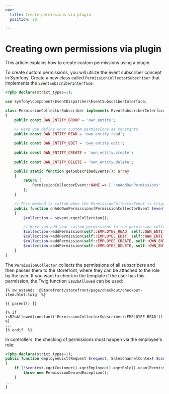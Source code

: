 ```yaml
---
nav:
  title: Create permissions via plugin
  position: 20

---
```


# Creating own permissions via plugin

This article explains how to create custom permissions using a plugin.

To create custom permissions, you will utilize the event subscriber concept in Symfony.
Create a new class called `PermissionCollectorSubscriber` that implements the `EventSubscriberInterface`:

```php
<?php declare(strict_types=1);

use Symfony\Component\EventDispatcher\EventSubscriberInterface;

class PermissionCollectorSubscriber implements EventSubscriberInterface
{
    public const OWN_ENTITY_GROUP = 'own_entity';

    // Here you define your custom permissions as constants
    public const OWN_ENTITY_READ = 'own_entity.read';
    
    public const OWN_ENTITY_EDIT = 'own_entity.edit';
    
    public const OWN_ENTITY_CREATE = 'own_entity.create';
    
    public const OWN_ENTITY_DELETE = 'own_entity.delete';

    public static function getSubscribedEvents(): array
    {
        return [
            PermissionCollectorEvent::NAME => [ 'onAddOwnPermissions' , 1000 ]
        ];
    }

    // This method is called when the PermissionCollectorEvent is triggered
    public function onAddOwnPermissions(PermissionCollectorEvent $event): void
    {
        $collection = $event->getCollection();

        // Here you add your custom permissions to the permission collection
        $collection->addPermission(self::EMPLOYEE_READ, self::OWN_ENTITY_GROUP, []);
        $collection->addPermission(self::EMPLOYEE_EDIT, self::OWN_ENTITY_GROUP, [ self::EMPLOYEE_READ ]);
        $collection->addPermission(self::EMPLOYEE_CREATE, self::OWN_ENTITY_GROUP, [ self::EMPLOYEE_READ, self::EMPLOYEE_EDIT ]);
        $collection->addPermission(self::EMPLOYEE_DELETE, self::OWN_ENTITY_GROUP, [ self::EMPLOYEE_READ, self::EMPLOYEE_EDIT ]);
    }
}
```

The `PermissionCollector` collects the permissions of all subscribers and then passes them to the storefront, where they can be attached to the role by the user.
If you want to check in the template if the user has this permission, the Twig function `isB2bAllowed` can be used:

```twig
{% sw_extends '@Storefront/storefront/page/checkout/checkout-item.html.twig' %}

{{ parent() }}

{% if isB2bAllowed(constant('PermissionCollectorSubscriber::EMPLOYEE_READ')) %}
...
{% endif  %}
```

In controllers, the checking of permissions must happen via the employee's role:

```php
<?php declare(strict_types=1);
public function employeeList(Request $request, SalesChannelContext $context): Response
{
    if (!$context->getCustomer()->getEmployee()->getRole()->can(PermissionCollectorSubscriber::EMPLOYEE_READ)) {
        throw new PermissionDeniedException();
    }
...
}
```
